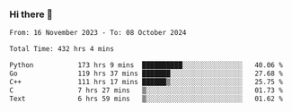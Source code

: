### Hi there 👋

<!--
**floyiac/floyiac** is a ✨ _special_ ✨ repository because its `README.md` (this file) appears on your GitHub profile.

Here are some ideas to get you started:

- 🔭 I’m currently working on ...
- 🌱 I’m currently learning ...
- 👯 I’m looking to collaborate on ...
- 🤔 I’m looking for help with ...
- 💬 Ask me about ...
- 📫 How to reach me: ...
- 😄 Pronouns: ...
- ⚡ Fun fact: ...
-->

<!--START_SECTION:waka-->

```txt
From: 16 November 2023 - To: 08 October 2024

Total Time: 432 hrs 4 mins

Python           173 hrs 9 mins  ██████████░░░░░░░░░░░░░░░   40.06 %
Go               119 hrs 37 mins ███████░░░░░░░░░░░░░░░░░░   27.68 %
C++              111 hrs 17 mins ██████▒░░░░░░░░░░░░░░░░░░   25.75 %
C                7 hrs 27 mins   ▒░░░░░░░░░░░░░░░░░░░░░░░░   01.73 %
Text             6 hrs 59 mins   ▒░░░░░░░░░░░░░░░░░░░░░░░░   01.62 %
```

<!--END_SECTION:waka-->
